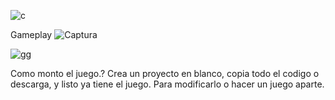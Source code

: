 ![c](https://github.com/user-attachments/assets/4f8d9f9e-5f0a-446c-bd8b-232fb095067b)

Gameplay
![Captura](https://github.com/user-attachments/assets/d6bbf8bd-3012-421d-af51-f70cad73ce22)

![gg](https://github.com/user-attachments/assets/52157750-b08b-468a-972b-d387f7ae6a1e)


Como monto el juego.?
Crea un proyecto en blanco, copia todo el codigo o descarga, y listo ya tiene el juego. Para modificarlo o hacer un juego aparte.
